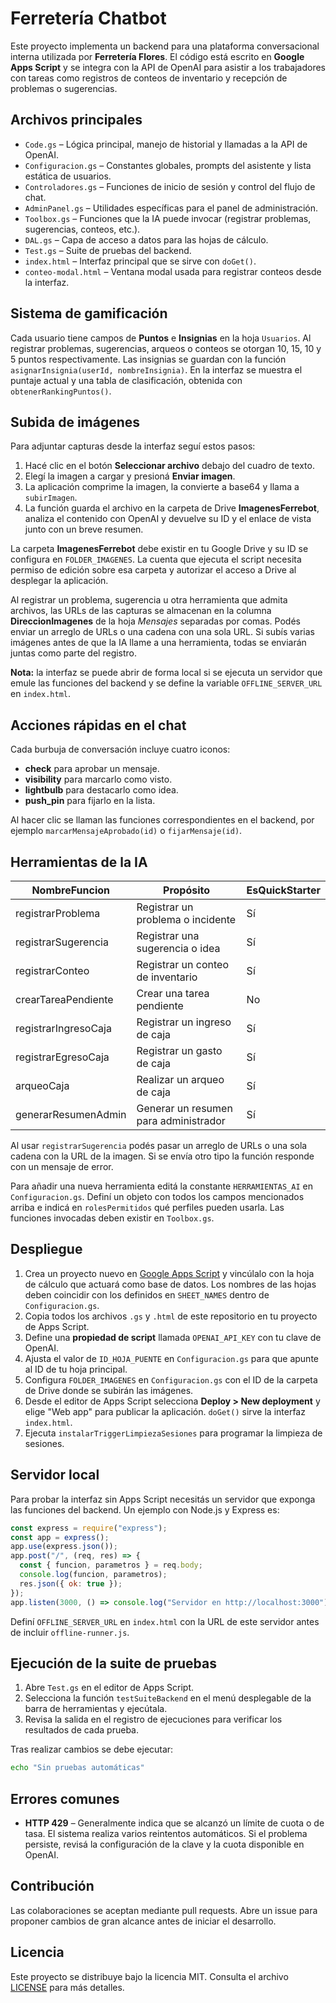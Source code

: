 # Ferretería Chatbot

Este proyecto implementa un backend para una plataforma conversacional interna utilizada por **Ferretería Flores**. El código está escrito en **Google Apps Script** y se integra con la API de OpenAI para asistir a los trabajadores con tareas como registros de conteos de inventario y recepción de problemas o sugerencias.

## Archivos principales

- `Code.gs` – Lógica principal, manejo de historial y llamadas a la API de OpenAI.
- `Configuracion.gs` – Constantes globales, prompts del asistente y lista estática de usuarios.
- `Controladores.gs` – Funciones de inicio de sesión y control del flujo de chat.
- `AdminPanel.gs` – Utilidades específicas para el panel de administración.
- `Toolbox.gs` – Funciones que la IA puede invocar (registrar problemas, sugerencias, conteos, etc.).
- `DAL.gs` – Capa de acceso a datos para las hojas de cálculo.
- `Test.gs` – Suite de pruebas del backend.
- `index.html` – Interfaz principal que se sirve con `doGet()`.
- `conteo-modal.html` – Ventana modal usada para registrar conteos desde la interfaz.

## Sistema de gamificación

Cada usuario tiene campos de **Puntos** e **Insignias** en la hoja `Usuarios`.
Al registrar problemas, sugerencias, arqueos o conteos se otorgan 10, 15, 10 y 5 puntos respectivamente.
Las insignias se guardan con la función `asignarInsignia(userId, nombreInsignia)`.
En la interfaz se muestra el puntaje actual y una tabla de clasificación,
obtenida con `obtenerRankingPuntos()`.

## Subida de imágenes

Para adjuntar capturas desde la interfaz seguí estos pasos:

1. Hacé clic en el botón **Seleccionar archivo** debajo del cuadro de texto.
2. Elegí la imagen a cargar y presioná **Enviar imagen**.
3. La aplicación comprime la imagen, la convierte a base64 y llama a
   `subirImagen`.
4. La función guarda el archivo en la carpeta de Drive **ImagenesFerrebot**, 
   analiza el contenido con OpenAI y devuelve su ID y el enlace de vista junto 
   con un breve resumen.

La carpeta **ImagenesFerrebot** debe existir en tu Google Drive y su ID se
configura en `FOLDER_IMAGENES`. La cuenta que ejecuta el script necesita permiso
de edición sobre esa carpeta y autorizar el acceso a Drive al desplegar la
aplicación.

Al registrar un problema, sugerencia u otra herramienta que admita archivos,
las URLs de las capturas se almacenan en la columna **DireccionImagenes** de la
hoja *Mensajes* separadas por comas. Podés enviar un arreglo de URLs o una cadena con una sola URL.
Si subís varias imágenes antes de que la IA llame a una herramienta, todas se
enviarán juntas como parte del registro.

**Nota:** la interfaz se puede abrir de forma local si se ejecuta un servidor que emule las funciones del backend y se define la variable `OFFLINE_SERVER_URL` en `index.html`.

## Acciones rápidas en el chat

Cada burbuja de conversación incluye cuatro iconos:

- **check** para aprobar un mensaje.
- **visibility** para marcarlo como visto.
- **lightbulb** para destacarlo como idea.
- **push_pin** para fijarlo en la lista.

Al hacer clic se llaman las funciones correspondientes en el backend,
por ejemplo `marcarMensajeAprobado(id)` o `fijarMensaje(id)`.

## Herramientas de la IA

| NombreFuncion           | Propósito                                   | EsQuickStarter |
| ----------------------- | ------------------------------------------- | -------------- |
| registrarProblema       | Registrar un problema o incidente           | Sí             |
| registrarSugerencia     | Registrar una sugerencia o idea             | Sí             |
| registrarConteo         | Registrar un conteo de inventario           | Sí             |
| crearTareaPendiente     | Crear una tarea pendiente                   | No             |
| registrarIngresoCaja    | Registrar un ingreso de caja                | Sí             |
| registrarEgresoCaja     | Registrar un gasto de caja                  | Sí             |
| arqueoCaja              | Realizar un arqueo de caja                  | Sí             |
| generarResumenAdmin     | Generar un resumen para administrador       | Sí             |
Al usar `registrarSugerencia` podés pasar un arreglo de URLs o una sola cadena con la URL de la imagen. Si se envía otro tipo la función responde con un mensaje de error.

Para añadir una nueva herramienta editá la constante `HERRAMIENTAS_AI`
en `Configuracion.gs`. Definí un objeto con todos los campos mencionados
arriba e indicá en `rolesPermitidos` qué perfiles pueden usarla. Las
funciones invocadas deben existir en `Toolbox.gs`.


## Despliegue

1. Crea un proyecto nuevo en [Google Apps Script](https://script.google.com/) y vincúlalo con la hoja de cálculo que actuará como base de datos. Los nombres de las hojas deben coincidir con los definidos en `SHEET_NAMES` dentro de `Configuracion.gs`.
2. Copia todos los archivos `.gs` y `.html` de este repositorio en tu proyecto de Apps Script.
3. Define una **propiedad de script** llamada `OPENAI_API_KEY` con tu clave de OpenAI.
4. Ajusta el valor de `ID_HOJA_PUENTE` en `Configuracion.gs` para que apunte al ID de tu hoja principal.
5. Configura `FOLDER_IMAGENES` en `Configuracion.gs` con el ID de la carpeta de Drive donde se subirán las imágenes.
6. Desde el editor de Apps Script selecciona **Deploy > New deployment** y elige "Web app" para publicar la aplicación. `doGet()` sirve la interfaz `index.html`.
7. Ejecuta `instalarTriggerLimpiezaSesiones` para programar la limpieza de sesiones.
## Servidor local

Para probar la interfaz sin Apps Script necesitás un servidor que exponga las funciones del backend. Un ejemplo con Node.js y Express es:

```js
const express = require("express");
const app = express();
app.use(express.json());
app.post("/", (req, res) => {
  const { funcion, parametros } = req.body;
  console.log(funcion, parametros);
  res.json({ ok: true });
});
app.listen(3000, () => console.log("Servidor en http://localhost:3000"));
```

Definí `OFFLINE_SERVER_URL` en `index.html` con la URL de este servidor antes de incluir `offline-runner.js`.
 

## Ejecución de la suite de pruebas

1. Abre `Test.gs` en el editor de Apps Script.
2. Selecciona la función `testSuiteBackend` en el menú desplegable de la barra de herramientas y ejecútala.
3. Revisa la salida en el registro de ejecuciones para verificar los resultados de cada prueba.

Tras realizar cambios se debe ejecutar:

```bash
echo "Sin pruebas automáticas"
```

## Errores comunes

- **HTTP 429** – Generalmente indica que se alcanzó un límite de cuota o de tasa. El sistema realiza varios reintentos automáticos. Si el problema persiste, revisá la configuración de la clave y la cuota disponible en OpenAI.


## Contribución

Las colaboraciones se aceptan mediante pull requests.
Abre un issue para proponer cambios de gran alcance antes de iniciar el desarrollo.

## Licencia

Este proyecto se distribuye bajo la licencia MIT. Consulta el archivo [LICENSE](LICENSE) para más detalles.
